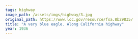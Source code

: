 ```yaml
---
tags: highway
image_path: /assets/imgs/highway/3.jpg
original_path: https://www.loc.gov/resource/fsa.8b29835/
title: "A very blue eagle. Along California highway"
year: 1936
---
```



